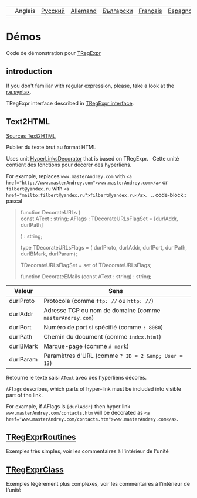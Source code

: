 |     |         |                                                                |                                                                 |                                                                  |                                                                 |                                                                 |
|-----|---------|----------------------------------------------------------------|-----------------------------------------------------------------|------------------------------------------------------------------|-----------------------------------------------------------------|-----------------------------------------------------------------|
|     | Anglais | [Русский](https://regex.sorokin.engineer/ru/) | [Allemand](https://regex.sorokin.engineer/de/) | [Български](https://regex.sorokin.engineer/bg/) | [Français](https://regex.sorokin.engineer/fr/) | [Espagnol](https://regex.sorokin.engineer/es/) |

# Démos

Code de démonstration pour [TRegExpr](index.html)

## introduction

If you don't familiar with regular expression, please, take a look at
the [r.e.syntax](regular_expressions.html).

TRegExpr interface described in [TRegExpr interface](tregexpr.html).

## Text2HTML

[Sources
Text2HTML](https://github.com/andgineer/TRegExpr/tree/master/examples/Text2HTML)

Publier du texte brut au format HTML

Uses unit
[HyperLinksDecorator](https://github.com/andgineer/TRegExpr/blob/master/src/HyperLinksDecorator.pas)
that is based on TRegExpr.   Cette unité contient des fonctions pour
décorer des hyperliens.

For example, replaces `www.masterAndrey.com` with
`<a href="http://www.masterAndrey.com">www.masterAndrey.com</a>` or
`filbert@yandex.ru` with
`<a href="mailto:filbert@yandex.ru">filbert@yandex.ru</a>`.   ..
code-block:: pascal

> function DecorateURLs (  
> const AText : string; AFlags : TDecorateURLsFlagSet = \[durlAddr,
> durlPath\]
>
> ) : string;
>
> type TDecorateURLsFlags = ( durlProto, durlAddr, durlPort, durlPath,
> durlBMark, durlParam);
>
> TDecorateURLsFlagSet = set of TDecorateURLsFlags;
>
> function DecorateEMails (const AText : string) : string;  

| Valeur     | Sens                                                     |
|------------|----------------------------------------------------------|
| durlProto  | Protocole (comme `ftp: //` ou `http: //`)                |
| durlAddr   | Adresse TCP ou nom de domaine (comme `masterAndrey.com`) |
| durlPort   | Numéro de port si spécifié (comme `: 8080`)              |
| durlPath   | Chemin du document (comme `index.html`)                  |
| durlBMark  | Marque-page (comme `# mark`)                             |
| durlParam  | Paramètres d&#39;URL (comme `? ID = 2 &amp; User = 13`)  |

Retourne le texte saisi `AText` avec des hyperliens décorés.

`AFlags` describes, which parts of hyper-link must be included into
visible part of the link.

For example, if <span class="title-ref">AFlags</span> is `[durlAddr]`
then hyper link `www.masterAndrey.com/contacts.htm` will be decorated as
`<a href="www.masterAndrey.com/contacts.htm">www.masterAndrey.com</a>`.

## [TRegExprRoutines](https://github.com/andgineer/TRegExpr/tree/master/examples/TRegExprRoutines)

Exemples très simples, voir les commentaires à l&#39;intérieur de
l&#39;unité

## [TRegExprClass](https://github.com/andgineer/TRegExpr/tree/master/examples/TRegExprClass)

Exemples légèrement plus complexes, voir les commentaires à
l&#39;intérieur de l&#39;unité
